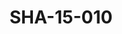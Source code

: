 ---
pid: SHA-15-010
title: SHA-15-010
language: ar
collection: شرحبيل احمد
original_label: 
rights: شرحبيل احمد
location_of_original: شرحبيل احمد
photographer_or_studio: 
scanned_from: photograph 10.1 by 15.2
_date: '1991'
location: أثيوبيا، اديس ابابا
description: شرحبيل احمد والفنانين الاخر
additional_notes: 
permission_display: 'yes'
on_server: 'no'
on_website: 'no'
permalink: /archive/ar/sha-15-010.html
layout: photo-page
---